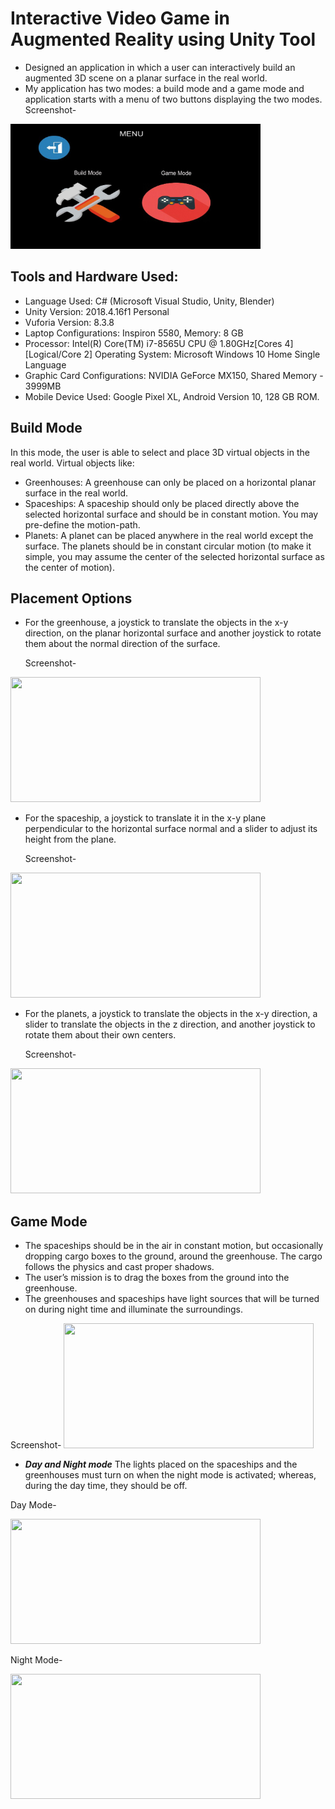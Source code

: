 # Interactive Video Game in Augmented Reality using Unity Tool
- Designed an application in which a user can interactively build an augmented 3D scene on a planar surface in the real world.
- My application has two modes: a build mode and a game mode and application starts with a menu of two buttons displaying the two modes. 
Screenshot- 
<img src="./Screenshots/Game_Menu.JPG" height="200" width="400">


## Tools and Hardware Used:
- Language Used: C# (Microsoft Visual Studio, Unity, Blender)
- Unity Version: 2018.4.16f1 Personal
- Vuforia Version: 8.3.8
- Laptop Configurations: Inspiron 5580, Memory: 8 GB
- Processor: Intel(R) Core(TM) i7-8565U CPU @ 1.80GHz[Cores 4] [Logical/Core 2] Operating System: Microsoft Windows 10 Home Single Language
- Graphic Card Configurations: NVIDIA GeForce MX150, Shared Memory - 3999MB
- Mobile Device Used: Google Pixel XL, Android Version 10, 128 GB ROM.


## Build Mode 
   In this mode, the user is able to select and place 3D virtual objects in the real world. Virtual objects like: 
   - Greenhouses: A greenhouse can only be placed on a horizontal planar surface in the real world.
   - Spaceships:  A spaceship should only be placed directly above the selected horizontal surface and should be in constant motion. You may pre-define the motion-path.
   - Planets: A planet can be placed anywhere in the real world except the surface. The planets should be in constant circular motion (to make it simple, you may assume the center of the selected horizontal surface as the center of motion). 

## Placement Options

   - For the greenhouse, a joystick to translate the objects in the x-y direction, on the planar horizontal surface and another joystick to rotate them about the normal direction of the surface. 
  
      Screenshot- 
   <img src="./Screenshots/GreenHouse_Placement.png" height="200" width="400">   
   
   - For the spaceship, a joystick to translate it in the x-y plane perpendicular to the horizontal surface normal and a slider to adjust its height from the plane. 
   
      Screenshot- 
   <img src="./Screenshots/Spaceship_Placement.png" height="200" width="400">
   
   - For the planets, a joystick to translate the objects in the x-y direction, a slider to translate the objects in the z direction, and another joystick to rotate them about their own centers. 
      
      Screenshot- 
   <img src="./Screenshots/Planet_Placement.png" height="200" width="400">


## Game Mode
  - The spaceships should be in the air in constant motion, but occasionally dropping cargo boxes to the ground, around the greenhouse. The cargo follows the physics and cast proper shadows.
  - The user’s mission is to drag the boxes from the ground into the greenhouse.
  - The greenhouses and spaceships have light sources that will be turned on during night time and illuminate the surroundings.
     
   Screenshot- 
   <img src="./Screenshots/Game_Mode.png" height="200" width="400">

- ***Day and Night mode***
The lights placed on the spaceships and the greenhouses must turn on when the night mode is
activated; whereas, during the day time, they should be off.

 
 Day Mode- 
   
   <img src="./Screenshots/Day_Mode.png" height="200" width="400">

 Night Mode- 
   
   <img src="./Screenshots/Night_Mode.png" height="200" width="400">
